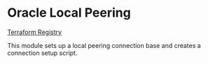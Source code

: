# Oracle Local Peering

[Terraform Registry](https://registry.terraform.io/modules/jakoberpf/peering-local/oracle/latest)

This module sets up a local peering connection base and creates a connection setup script.
